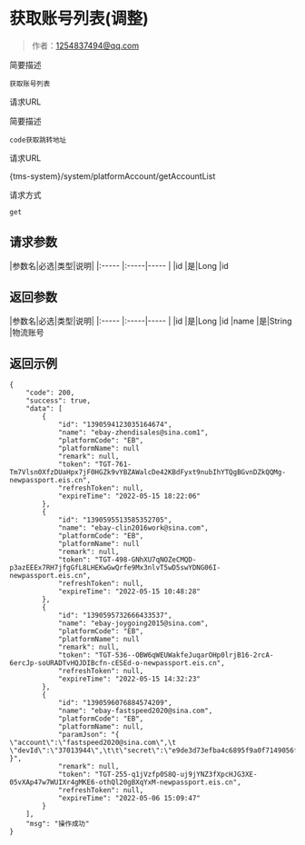 # 获取账号列表(调整)

> 作者：1254837494@qq.com

简要描述

    获取账号列表

请求URL

   简要描述

    code获取跳转地址

请求URL

   {tms-system}/system/platformAccount/getAccountList

请求方式

    get

## 请求参数

|参数名|必选|类型|说明|
|:-----  |:-----|-----                  |
|id |是|Long   |id


## 返回参数

|参数名|必选|类型|说明|
|:-----  |:-----|-----                  |
|id |是|Long   |id
|name |是|String   |物流账号

## 返回示例 

``` 
{
    "code": 200,
    "success": true,
    "data": [
        {
            "id": "1390594123035164674",
            "name": "ebay-zhendisales@sina.com1",
            "platformCode": "EB",
            "platformName": null
            "remark": null,
            "token": "TGT-761-Tm7Vlsn0XfzDUaHpx7jF0HGZk9vYBZAWalcDe42KBdFyxt9nubIhYTQgBGvnDZkQQMg-newpassport.eis.cn",
            "refreshToken": null,
            "expireTime": "2022-05-15 18:22:06"
        },
        {
            "id": "1390595513585352705",
            "name": "ebay-clin2016work@sina.com",
            "platformCode": "EB",
            "platformName": null
            "remark": null,
            "token": "TGT-498-GNhXU7qNOZeCMQD-p3azEEEx7RH7jfgGfL8LHEKwGwQrfe9Mx3nlvT5wD5swYDNG06I-newpassport.eis.cn",
            "refreshToken": null,
            "expireTime": "2022-05-15 10:48:28"
        },
        {
            "id": "1390595732666433537",
            "name": "ebay-joygoing2015@sina.com",
            "platformCode": "EB",
            "platformName": null
            "remark": null,
            "token": "TGT-536--OBW6qWEUWakfeJuqarOHp0lrjB16-2rcA-6ercJp-soURADTvHQJDIBcfn-cESEd-o-newpassport.eis.cn",
            "refreshToken": null,
            "expireTime": "2022-05-15 14:32:23"
        },
        {
            "id": "1390596076884574209",
            "name": "ebay-fastspeed2020@sina.com",
            "platformCode": "EB",
            "platformName": null,
            "paramJson": "{        \"account\":\"fastspeed2020@sina.com\",\t    \"devId\":\"37013944\",\t\t\"secret\":\"e9de3d73efba4c6895f9a0f7149056f83701\"    }",
            "remark": null,
            "token": "TGT-255-q1jVzfp0S8Q-uj9jYNZ3fXpcHJG3XE-05vXAp47w7WUIXr4gMKE6-othQl20gBXqYxM-newpassport.eis.cn",
            "refreshToken": null,
            "expireTime": "2022-05-06 15:09:47"
        }
    ],
    "msg": "操作成功"
}
```